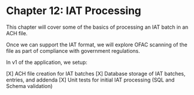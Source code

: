 # Chapter 12: IAT Processing

This chapter will cover some of the basics of processing an IAT batch in an ACH file.

Once we can support the IAT format, we will explore OFAC scanning of the file as part of compliance 
with government regulations.

In v1 of the application, we setup:

[X] ACH file creation for IAT batches
[X] Database storage of IAT batches, entries, and addenda
[X] Unit tests for initial IAT processing (SQL and Schema validation)